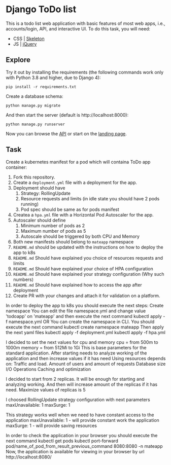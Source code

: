 # Django ToDo list

This is a todo list web application with basic features of most web apps, i.e., accounts/login, API, and interactive UI. To do this task, you will need:

- CSS | [Skeleton](http://getskeleton.com/)
- JS  | [jQuery](https://jquery.com/)

## Explore

Try it out by installing the requirements (the following commands work only with Python 3.8 and higher, due to Django 4):

```
pip install -r requirements.txt
```

Create a database schema:

```
python manage.py migrate
```

And then start the server (default is http://localhost:8000):

```
python manage.py runserver
```

Now you can browse the [API](http://localhost:8000/api/) or start on the [landing page](http://localhost:8000/).

## Task

Create a kubernetes manifest for a pod which will containa ToDo app container:

1. Fork this repository.
1. Create a `deployment.yml` file with a deployment for the app.
1. Deployment should have
    1. Strategy: RollingUpdate
    1. Resource requests and limits (in idle state you should have 2 pods running)
    1. Pod spec should be same as for pods manifest
1. Createa a `hpa.yml` file with a Horizontal Pod Autoscaler for the app.
1. Autoscaler should define
    1. Minimum number of pods as 2
    2. Maximum number of pods as 5
    3. Autoscale should be triggered by both CPU and Memory
1. Both new manifests should belong to `mateapp` namespace
1. `README.md` should be updated with the instructions on how to deploy the app to k8s
1. `README.md` Should have explained you choice of resources requests and limits
1. `README.md` Should have explained your choice of HPA configuration
1. `README.md` Should have explained your strategy configuration (Why such numbers)
1. `README.md` Should have explained how to access the app after deployment
1. Create PR with your changes and attach it for validation on a platform.


In order to deploy the app to k8s you should execute the next steps:
Create namespace
You can edit the file namespace.yml and change value 'todoapp' on 'mateapp' and then execute the next command
kubectl apply -f namespace.yml
OR You can create the namespace in CLI. You should execute the next command
kubectl create namespace mateapp
Then apply the next yaml files
kubectl apply -f deployment.yml
kubectl apply -f hpa.yml

I decided to set the next values for cpu and memory
cpu = from 500m to 1000m
memory = from 512Mi to 1Gi
This is base parameters for the standard application. After starting needs to analyze working of the application and then increase values if it has need
Using resources depends on:
Traffic and load. Amount of users and amount of requests
Database size
I/O Operations
Caching and optimization

I decided to start from 2 replicas. It will be enough for starting and analyzing working. And then will increase amount of the replicas if it has need. Maximize values of replicas is 5

I choosed RollingUpdate strategy configuration with next parameters
maxUnavailable: 1
maxSurge: 1

This strategy works well when we need to have constant access to the application
maxUnavailable: 1 - will provide constant work the application
maxSurge: 1 - will provide saving resources

In order to check the application in your browser you should execute the next command
kubectl get pods
kubectl port-forward pod/name_of_pod_from_result_previous_command 8080:8080 -n mateapp
Now, the application is available for viewing in your browser by url
http://localhost:8080/

